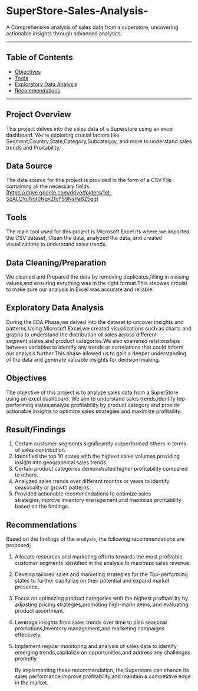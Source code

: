 # SuperStore-Sales-Analysis-
A Comprehensive analysis of sales data from a superstore, uncovering actionable insights through advanced analytics.

---

## Table of Contents
- [Objectives](#objectives)
- [Tools](#tools)
- [Exploratory Data Analysis](#exploratory-data-analysis)
- [Recommendations](#recommendations)

---
## Project Overview

This project delves into the sales data of a Superstore using an excel dashboard. We're exploring crucial factors like Segment,Country,State,Category,Subcategoy, and more to understand sales trends and Proitability.

## Data Source

The data source for this project is provided in the form of a CSV File containing all the necessary fields. 
[https://drive.google.com/drive/folders/1et-SzALQYuNot0NgvZfcY59NsPa8Z5gq]

## Tools 

The main tool used for this project is Microsoft Excel.its where we imported the CSV dataset, Clean the data, analyzed the data, and created visualizations to understand sales trends.

## Data Cleaning/Preparation

We cleaned and Prepared the data by removing duplicates,filling in missing values,and ensuring evrything was in the right format.This stepwas crcuial to make sure our analysis in Excel was accurate and reliable.

## Exploratory Data Analysis

During the EDA Phase,we delved into the dataset to uncover insights and patterns.Using Microsoft Excel,we created visualizations such as charts and graphs to understand the distribution of sales across different segment,states,and product categories.We also examined relationships between variables to identify any trends or correlations that could inform our analysis further.This phase allowed us to gain a deeper understanding of the data and generate valuable insights for decision-making.

## Objectives

The objective of this project is to analyze sales data from a SuperStore using an excel dashboard. We aim to understand sales trends,identify top-performing states,analyze profitability by product category and provide actionable insights to optimize sales strategies and maximize profitaility.

## Result/Findings

1. Certain customer segments significantly outperformed others in terms of sales contribution.
2. Identified the top 10 states with the highest sales volumes,providing insight into geographical sales trends.
3. Certain product categories demonstrated higher profitability compared to others.
4. Analyzed sales trends over different months or years to identify seasonality or growth patterns.
5. Provided actionable recommendations to optimize sales strategies,improve inventory management,and maximize profitability based on the findings.

## Recommendations

Based on the findings of the analysis, the following recommendations are proposed;

1. Allocate resources and marketing efforts towards the most profitable customer segments identified in the analysis to maximize sales revenue.
2. Develop tailored sales and marketing strategies for the Top-performing states to further capitalize on their potential and expand market presence.
3. Focus on optimizing product categories with the highest profitability by adjusting pricing strategies,promoting high-marin items, and evaluating product assortment.
4. Leverage insights from sales trends over time to plan seasonal promotions,inventory management,and marketing campaigns effectively.
5. Implement regular monitoring and analysis of sales data to identify emerging trends,capitalize on opportunities,and address any challenges promptly.

    By implementing these recommendation, the Superstore can ehance its sales performance,improve profitability,and maintain a competitive edge in the market.




